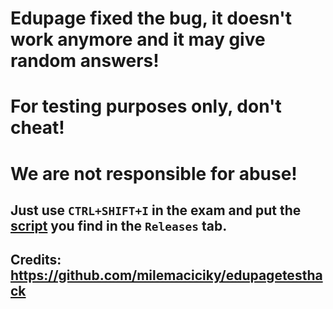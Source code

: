 # Edupage fixed the bug, it doesn't work anymore and it may give random answers!

# For testing purposes only, don't cheat!
# We are not responsible for abuse!

## Just use `CTRL+SHIFT+I` in the exam and put the [script](https://github.com/xHyroM/Edupage/blob/main/modules/ExamBypass/dist/main.js) you find in the `Releases` tab.

## Credits: https://github.com/milemaciciky/edupagetesthack
